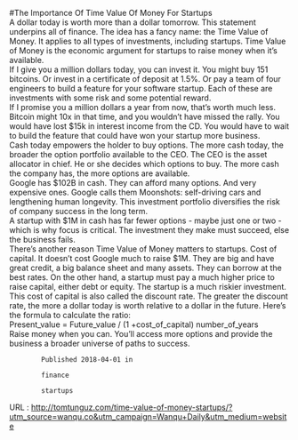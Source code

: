   #The Importance Of Time Value Of Money For Startups    
    A dollar today is worth more than a dollar tomorrow. This statement underpins all of finance. The idea has a fancy name: the Time Value of Money. It applies to all types of investments, including startups. Time Value of Money is the economic argument for startups to raise money when it’s available.  
    If I give you a million dollars today, you can invest it. You might buy 151 bitcoins. Or invest in a certificate of deposit at 1.5%. Or pay a team of four engineers to build a feature for your software startup. Each of these are investments with some risk and some potential reward.  
    If I promise you a million dollars a year from now, that’s worth much less. Bitcoin might 10x in that time, and you wouldn’t have missed the rally. You would have lost $15k in interest income from the CD. You would have to wait to build the feature that could have won your startup more business.  
    Cash today empowers the holder to buy options. The more cash today, the broader the option portfolio available to the CEO. The CEO is the asset allocator in chief. He or she decides which options to buy. The more cash the company has, the more options are available.  
    Google has $102B in cash. They can afford many options. And very expensive ones. Google calls them Moonshots: self-driving cars and lengthening human longevity. This investment portfolio diversifies the risk of company success in the long term.  
    A startup with $1M in cash has far fewer options - maybe just one or two - which is why focus is critical. The investment they make must succeed, else the business fails.  
    There’s another reason Time Value of Money matters to startups. Cost of capital. It doesn’t cost Google much to raise $1M. They are big and have great credit, a big balance sheet and many assets. They can borrow at the best rates. On the other hand, a startup must pay a much higher price to raise capital, either debt or equity. The startup is a much riskier investment.  
    This cost of capital is also called the discount rate. The greater the discount rate, the more a dollar today is worth relative to a dollar in the future. Here’s the formula to calculate the ratio:  
    Present_value = Future_value / (1 +cost_of_capital) number_of_years  
    Raise money when you can. You’ll access more options and provide the business a broader universe of paths to success.  
    
            Published 2018-04-01 in 
            
            finance 
            
            startups 
            
          
    
  URL : http://tomtunguz.com/time-value-of-money-startups/?utm_source=wanqu.co&utm_campaign=Wanqu+Daily&utm_medium=website